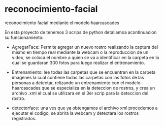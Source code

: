 # reconocimiento-facial
reconocimiento facial mediante el modelo haarcascades

En esta proyecto de tenemos 3 scrips de python detallamoa acontinuacion su funcionamiento:

+ AgregarFace: Permite agregar un nuevo rostro realizando la captura del mismo en tiempo real
    mediante la webcam o la reproduccion de un video, se coloca el nombre a quien se va a
    identificar en la carpeta en la cual se guardaran 300 fotos para luego realizar el entrenamiento.
    
+ Entrenamiento: lee todas las carpetas que se encuentran en la carpeta imagenes la cual contiene
     todas las carpetas con las fotos de las personas a detectar, relizando un entrenamiento con el
     modelo haarcascades que se especializa en la deteccion de rostros, y crea un archivo .xml el cual 
     se utilizara en el 3er scrip para la deteccion del rostro.
     
+ detectorface: una ves que ya obtengamos el archivo xml procedemos a ejecutar el codigo, se abrira la
     webcam y detectara los rostros registrados.
     
     

